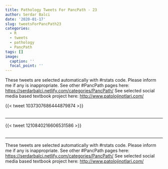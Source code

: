 ```yaml
---
title: Pathology Tweets For PancPath - 23
author: Serdar Balci
date: '2020-01-17'
slug: tweetsForPancPath23
categories:
  - R
  - tweets
  - pathology
  - PancPath
tags: []
image:
  caption: ''
  focal_point: ''
---
```



These tweets are selected automatically with #rstats code. Please inform me if any is inappropriate.
See other #PancPath pages here: https://serdarbalci.netlify.com/categories/PancPath/ 
See selected social media based textbook project here: http://www.patolojinotlari.com/

{{< tweet 1037307686444879874 >}}
<br>
<br>
<hr>
{{< tweet 1210840216606531586 >}}
<br>
<br>
<hr>


These tweets are selected automatically with #rstats code. Please inform me if any is inappropriate.
See other #PancPath pages here: https://serdarbalci.netlify.com/categories/PancPath/ 
See selected social media based textbook project here: http://www.patolojinotlari.com/
